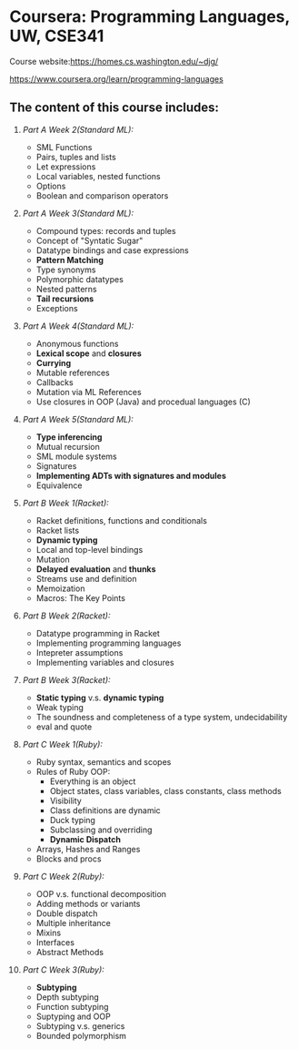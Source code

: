 # Coursera: Programming Languages, UW, CSE341 
Course website:https://homes.cs.washington.edu/~djg/

   https://www.coursera.org/learn/programming-languages 

## The content of this course includes:  
1. _Part A Week 2(Standard ML):_
    * SML Functions
    * Pairs, tuples and lists
    * Let expressions
    * Local variables, nested functions
    * Options
    * Boolean and comparison operators

2. _Part A Week 3(Standard ML):_
    * Compound types: records and tuples
    * Concept of "Syntatic Sugar"
    * Datatype bindings and case expressions
    * __Pattern Matching__
    * Type synonyms
    * Polymorphic datatypes
    * Nested patterns
    * __Tail recursions__
	* Exceptions

3. _Part A Week 4(Standard ML):_
    * Anonymous functions
    * __Lexical scope__ and __closures__
    * __Currying__
    * Mutable references
    * Callbacks
	* Mutation via ML References
    * Use closures in OOP (Java) and procedual languages (C)

4. _Part A Week 5(Standard ML):_
    * __Type inferencing__
    * Mutual recursion
    * SML module systems
    * Signatures
    * __Implementing ADTs with signatures and modules__
    * Equivalence

5. _Part B Week 1(Racket):_
    * Racket definitions, functions and conditionals
    * Racket lists
    * __Dynamic typing__
    * Local and top-level bindings
    * Mutation
    * __Delayed evaluation__ and __thunks__ 
    * Streams use and definition
    * Memoization
	* Macros: The Key Points

6. _Part B Week 2(Racket):_
    * Datatype programming in Racket
    * Implementing programming languages
    * Intepreter assumptions
    * Implementing variables and closures

7. _Part B Week 3(Racket):_
    * __Static typing__ v.s. __dynamic typing__
    * Weak typing
    * The soundness and completeness of a type system, undecidability
	* eval and quote

8. _Part C Week 1(Ruby):_
    * Ruby syntax, semantics and scopes
    * Rules of Ruby OOP:
        * Everything is an object
        * Object states, class variables, class constants, class methods
        * Visibility
        * Class definitions are dynamic
        * Duck typing
        * Subclassing and overriding
        * __Dynamic Dispatch__
    * Arrays, Hashes and Ranges
    * Blocks and procs

9. _Part C Week 2(Ruby):_
    * OOP v.s. functional decomposition
    * Adding methods or variants
    * Double dispatch
    * Multiple inheritance
    * Mixins
    * Interfaces
    * Abstract Methods

10. _Part C Week 3(Ruby):_
    * __Subtyping__
    * Depth subtyping
    * Function subtyping
    * Suptyping and OOP
    * Subtyping v.s. generics
    * Bounded polymorphism